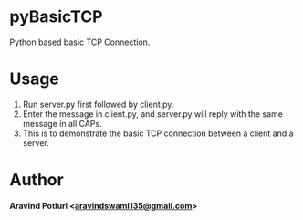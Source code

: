# pyBasicTCP
Python based basic TCP Connection.

# Usage
1. Run server.py first followed by client.py.
2. Enter the message in client.py, and server.py will reply with the same message in all CAPs.
3. This is to demonstrate the basic TCP connection between a client and a server.

# Author
#### Aravind Potluri \<aravindswami135@gmail.com\>
